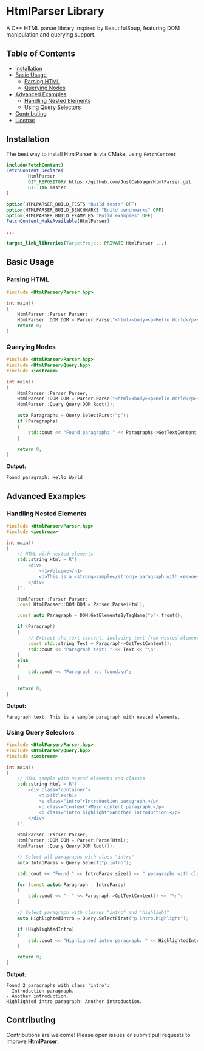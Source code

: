 # HtmlParser Library

A C++ HTML parser library inspired by BeautifulSoup, featuring DOM manipulation and querying support.

## Table of Contents

- [Installation](#installation)
- [Basic Usage](#basic-usage)
  - [Parsing HTML](#parsing-html)
  - [Querying Nodes](#querying-nodes)
- [Advanced Examples](#advanced-examples)
  - [Handling Nested Elements](#handling-nested-elements)
  - [Using Query Selectors](#using-query-selectors)
- [Contributing](#contributing)
- [License](#license)

## Installation

The best way to install HtmlParser is via CMake, using `FetchContent`

```cmake
include(FetchContent)
FetchContent_Declare(
        HtmlParser
        GIT_REPOSITORY https://github.com/JustCabbage/HtmlParser.git
        GIT_TAG master
)

option(HTMLPARSER_BUILD_TESTS "Build tests" OFF)
option(HTMLPARSER_BUILD_BENCHMARKS "Build benchmarks" OFF)
option(HTMLPARSER_BUILD_EXAMPLES "Build examples" OFF)
FetchContent_MakeAvailable(HtmlParser)

...

target_link_libraries(TargetProject PRIVATE HtmlParser ...)
```

## Basic Usage

### Parsing HTML

```c++
#include <HtmlParser/Parser.hpp>

int main()
{
    HtmlParser::Parser Parser;
    HtmlParser::DOM DOM = Parser.Parse("<html><body><p>Hello World</p></body></html>");
    return 0;
}
```

### Querying Nodes

```c++
#include <HtmlParser/Parser.hpp>
#include <HtmlParser/Query.hpp>
#include <iostream>

int main()
{
    HtmlParser::Parser Parser;
    HtmlParser::DOM DOM = Parser.Parse("<html><body><p>Hello World</p></body></html>");
    HtmlParser::Query Query(DOM.Root());

    auto Paragraphs = Query.SelectFirst("p");
    if (Paragraphs)
    {
        std::cout << "Found paragraph: " << Paragraphs->GetTextContent() << std::endl;
    }

    return 0;
}
```

**Output:**

```
Found paragraph: Hello World
```

## Advanced Examples

### Handling Nested Elements

```c++
#include <HtmlParser/Parser.hpp>
#include <iostream>

int main()
{
    // HTML with nested elements
    std::string Html = R"(
        <div>
            <h1>Welcome</h1>
            <p>This is a <strong>sample</strong> paragraph with <em>nested</em> elements.</p>
        </div>
    )";

    HtmlParser::Parser Parser;
    const HtmlParser::DOM DOM = Parser.Parse(Html);

    const auto Paragraph = DOM.GetElementsByTagName("p").front();

    if (Paragraph)
    {
        // Extract the text content, including text from nested elements
        const std::string Text = Paragraph->GetTextContent();
        std::cout << "Paragraph text: " << Text << "\n";
    }
    else
    {
        std::cout << "Paragraph not found.\n";
    }

    return 0;
}
```

**Output:**

```
Paragraph text: This is a sample paragraph with nested elements.
```

### Using Query Selectors

```c++
#include <HtmlParser/Parser.hpp>
#include <HtmlParser/Query.hpp>
#include <iostream>

int main()
{
    // HTML sample with nested elements and classes
    std::string Html = R"(
        <div class="container">
            <h1>Title</h1>
            <p class="intro">Introduction paragraph.</p>
            <p class="content">Main content paragraph.</p>
            <p class="intro highlight">Another introduction.</p>
        </div>
    )";

    HtmlParser::Parser Parser;
    HtmlParser::DOM DOM = Parser.Parse(Html);
    HtmlParser::Query Query(DOM.Root());

    // Select all paragraphs with class "intro"
    auto IntroParas = Query.Select("p.intro");

    std::cout << "Found " << IntroParas.size() << " paragraphs with class 'intro':\n";

    for (const auto& Paragraph : IntroParas)
    {
        std::cout << "- " << Paragraph->GetTextContent() << "\n";
    }

    // Select paragraph with classes "intro" and "highlight"
    auto HighlightedIntro = Query.SelectFirst("p.intro.highlight");

    if (HighlightedIntro)
    {
        std::cout << "Highlighted intro paragraph: " << HighlightedIntro->GetTextContent() << "\n";
    }

    return 0;
}
```

**Output:**

```
Found 2 paragraphs with class 'intro':
- Introduction paragraph.
- Another introduction.
Highlighted intro paragraph: Another introduction.
```

## Contributing

Contributions are welcome! Please open issues or submit pull requests to improve **HtmlParser**.
